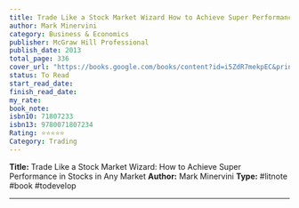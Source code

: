 ```yaml
---
title: Trade Like a Stock Market Wizard How to Achieve Super Performance in Stocks in Any Market
author: Mark Minervini
category: Business & Economics
publisher: McGraw Hill Professional
publish_date: 2013
total_page: 336
cover_url: "https://books.google.com/books/content?id=i5ZdR7mekpEC&printsec=frontcover&img=1&zoom=1&edge=curl&source=gbs_api"
status: To Read
start_read_date: 
finish_read_date: 
my_rate: 
book_note: 
isbn10: 71807233
isbn13: 9780071807234
Rating: ⭐⭐⭐⭐⭐
Category: Trading
---
```

**Title:** Trade Like a Stock Market Wizard: How to Achieve Super Performance in Stocks in Any Market
**Author:** Mark Minervini
**Type:** #litnote #book #todevelop 

---